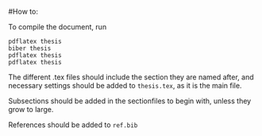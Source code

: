 #How to:

To compile the document, run 

```
pdflatex thesis
biber thesis
pdflatex thesis
pdflatex thesis
```

The different .tex files should include the section they are named after, and necessary settings should be added to `thesis.tex`, as it is the main file. 

Subsections should be added in the sectionfiles to begin with, unless they grow to large.

References should be added to `ref.bib`